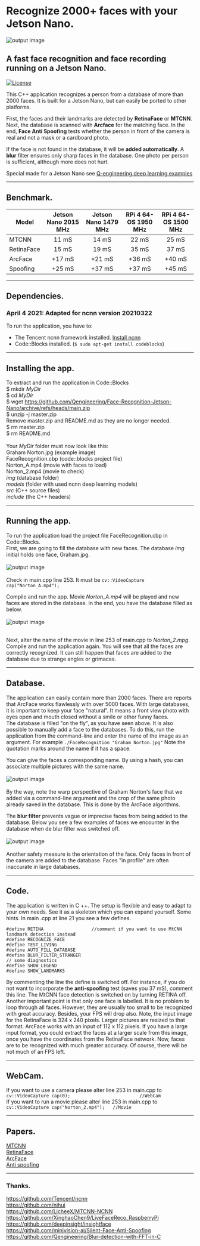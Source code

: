 # Recognize 2000+ faces with your Jetson Nano.
![output image]( https://qengineering.eu/images/John_Cleese.png )

## A fast face recognition and face recording running on a Jetson Nano.
[![License](https://img.shields.io/badge/License-BSD%203--Clause-blue.svg)](https://opensource.org/licenses/BSD-3-Clause)<br/>

This C++ application recognizes a person from a database of more than 2000 faces.  It is built for a Jetson Nano, but can easily be ported to other platforms.

First, the faces and their landmarks are detected by **RetinaFace** or **MTCNN**.
Next, the database is scanned with **Arcface** for the matching face.
In the end, **Face Anti Spoofing** tests whether the person in front of the camera is real and not a mask or a cardboard photo.

If the face is not found in the database, it will be **added automatically**. A **blur** filter ensures only sharp faces in the database. One photo per person is sufficient, although more does not hurt.

Special made for a Jetson Nano see [Q-engineering deep learning examples](https://qengineering.eu/deep-learning-examples-on-raspberry-32-64-os.html) <br/>

------------

## Benchmark.
| Model  | Jetson Nano 2015 MHz | Jetson Nano 1479 MHz | RPi 4 64-OS 1950 MHz | RPi 4 64-OS 1500 MHz |
| ------------- | :------------: | :-------------: | :-------------:  | :-------------: |
| MTCNN  | 11 mS | 14 mS  | 22 mS | 25 mS  |
| RetinaFace  | 15 mS  | 19 mS  | 35 mS  | 37 mS  |
| ArcFace  | +17 mS | +21 mS  | +36 mS  | +40 mS  |
| Spoofing | +25 mS  | +37 mS  | +37 mS  | +45 mS  |


------------

## Dependencies.
### April 4 2021: Adapted for ncnn version 20210322
To run the application, you have to:
- The Tencent ncnn framework installed. [Install ncnn](https://qengineering.eu/install-ncnn-on-jetson-nano.html) <br/>
- Code::Blocks installed. (`$ sudo apt-get install codeblocks`)

------------

## Installing the app.
To extract and run the application in Code::Blocks <br/>
$ mkdir *MyDir* <br/>
$ cd *MyDir* <br/>
$ wget https://github.com/Qengineering/Face-Recognition-Jetson-Nano/archive/refs/heads/main.zip <br/>
$ unzip -j master.zip <br/>
Remove master.zip and README.md as they are no longer needed. <br/> 
$ rm master.zip <br/>
$ rm README.md <br/> <br/>
Your *MyDir* folder must now look like this: <br/> 
Graham Norton.jpg (example image)<br/>
FaceRecognition.cbp (code::blocks project file) <br/>
Norton_A.mp4 (movie with faces to load) <br/>
Norton_2.mp4 (movie to check)<br/>
*img* (database folder) <br/>
*models* (folder with used ncnn deep learning models) <br/>
*src* (C++ source files)<br/>
*include* (the C++ headers)<br/>

------------

## Running the app.
To run the application load the project file FaceRecognition.cbp in Code::Blocks.<br/> 
First, we are going to fill the database with new faces. The database *img*  initial holds one face, Graham.jpg.<br/><br/>
![output image]( https://qengineering.eu/images/Strangers1.png )<br/><br/>
Check in main.cpp line 253. It must be `cv::VideoCapture cap("Norton_A.mp4");` <br/>

Compile and run the app. Movie *Norton_A.mp4* will be played and new faces are stored in the database. In the end, you have the database filled as below.<br/><br/>
![output image]( https://qengineering.eu/images/Strangers2.png )<br/><br/>

Next, alter the name of the movie in line 253 of main.cpp to *Norton_2.mpg*.
Compile and run the application again. You will see that all the faces are correctly recognized. It can still happen that faces are added to the database due to strange angles or grimaces.<br/>

------------

## Database.
The application can easily contain more than 2000 faces. There are reports that ArcFace works flawlessly with over 5000 faces. With large databases, it is important to keep your face "natural". It means a front view photo with eyes open and mouth closed without a smile or other funny faces.<br/>
The database is filled "on the fly", as you have seen above. It is also possible to manually add a face to the databases. To do this, run the application from the command-line and enter the name of the image as an argument. For example `./FaceRecognition "Graham Norton.jpg"` Note the quotation marks around the name if it has a space.

You can give the faces a corresponding name. By using a hash, you can associate multiple pictures with the same name.<br/><br/>
![output image]( https://qengineering.eu/images/Strangers3.jpg )<br/><br/>
By the way, note the warp perspective of Graham Norton's face that we added via a command-line argument and the crop of the same photo already saved in the database. This is done by the ArcFace algorithms.

The **blur filter** prevents vague or imprecise faces from being added to the database. Below you see a few examples of faces we encounter in the database when de blur filter was switched off.<br/><br/>
![output image]( https://qengineering.eu/images/Strangers4.jpg )<br/><br/>
Another safety measure is the orientation of the face. Only faces in front of the camera are added to the database. Faces "in profile" are often inaccurate in large databases.<br/>

------------

## Code.
The application is written in C ++. The setup is flexible and easy to adapt to your own needs. See it as a skeleton which you can expand yourself. Some hints.
In main .cpp at line 21 you see a few defines.
```
#define RETINA                  //comment if you want to use MtCNN landmark detection instead
#define RECOGNIZE_FACE
#define TEST_LIVING
#define AUTO_FILL_DATABASE
#define BLUR_FILTER_STRANGER
// some diagnostics
#define SHOW_LEGEND
#define SHOW_LANDMARKS
```
By commenting the line the define is switched off. For instance, if you do not want to incorporate the **anti-spoofing** test (saves you 37 mS), comment this line. The MtCNN face detection is switched on by turning RETINA off.<br/>
Another important point is that only one face is labelled. It is no problem to loop through all faces. However, they are usually too small to be recognized with great accuracy. Besides, your FPS will drop also.
Note, the input image for the RetinaFace is 324 x 240 pixels. Larger pictures are resized to that format. ArcFace works with an input of 112 x 112 pixels. 
If you have a large input format, you could extract the faces at a larger scale from this image, once you have the coordinates from the RetinaFace network. Now, faces are to be recognized with much greater accuracy. Of course, there will be not much of an FPS left.

------------


## WebCam.
If you want to use a camera please alter line 253 in main.cpp to<br/>
`cv::VideoCapture cap(0);                          //WebCam`<br/>
If you want to run a movie please alter line 253 in main.cpp to<br/>
`cv::VideoCapture cap("Norton_2.mp4");   //Movie`<br/>

------------

## Papers.
[MTCNN](https://arxiv.org/ftp/arxiv/papers/1604/1604.02878.pdf)<br/>
[RetinaFace](https://arxiv.org/pdf/1905.00641.pdf)<br/>
[ArcFace](https://arxiv.org/pdf/1801.07698.pdf)<br/>
[Anti spoofing](https://github.com/minivision-ai/Silent-Face-Anti-Spoofing/blob/master/README_EN.md)<br/>

------------

### Thanks.
https://github.com/Tencent/ncnn<br/>
https://github.com/nihui<br/>
https://github.com/LicheeX/MTCNN-NCNN<br/>
https://github.com/XinghaoChen9/LiveFaceReco_RaspberryPi<br/>
https://github.com/deepinsight/insightface<br/>
https://github.com/minivision-ai/Silent-Face-Anti-Spoofing <br/>
https://github.com/Qengineering/Blur-detection-with-FFT-in-C
